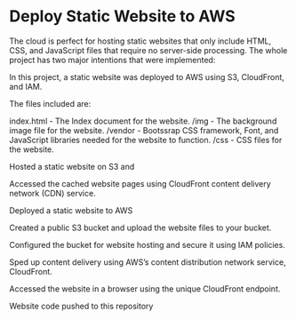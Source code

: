 # Deploy Static Website to AWS
The cloud is perfect for hosting static websites that only include HTML, CSS, and JavaScript files that require no server-side processing. The whole project has two major intentions that were implemented:

In this project, a static website was deployed to AWS using S3, CloudFront, and IAM.

The files included are: 

index.html - The Index document for the website.
/img - The background image file for the website.
/vendor - Bootssrap CSS framework, Font, and JavaScript libraries needed for the website to function.
/css - CSS files for the website.



Hosted a static website on S3 and

Accessed the cached website pages using CloudFront content delivery network (CDN) service.

Deployed a static website to AWS

Created a public S3 bucket and upload the website files to your bucket.

Configured the bucket for website hosting and secure it using IAM policies.

Sped up content delivery using AWS’s content distribution network service, CloudFront.

Accessed the website in a browser using the unique CloudFront endpoint.

Website code pushed to this repository



